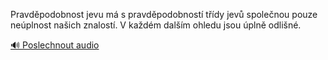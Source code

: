 
Pravděpodobnost jevu má s pravděpodobností třídy jevů společnou pouze neúplnost našich znalostí. V každém dalším ohledu jsou úplně odlišné.

[🔊 Poslechnout audio](/data/7-paragraphs/audio/chapter_29/para_009-Pravdpodobnost-jevu-m-s-pravdpodobnost-tdy-j.mp3)
